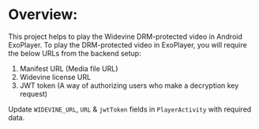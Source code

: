 # Overview:
This project helps to play the Widevine DRM-protected video in Android ExoPlayer.
To play the DRM-protected video in ExoPlayer, you will require the below URLs from the backend setup:
1. Manifest URL (Media file URL)
2. Widevine license URL
3. JWT token (A way of authorizing users who make a decryption key request)

Update `WIDEVINE_URL`, `URL` & `jwtToken` fields in `PlayerActivity` with required data.
